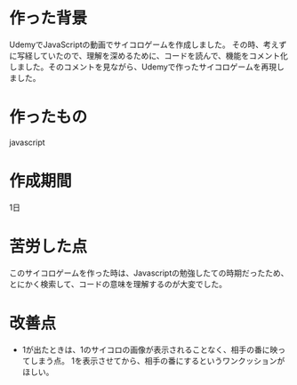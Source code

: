 # 作った背景
UdemyでJavaScriptの動画でサイコロゲームを作成しました。
その時、考えずに写経していたので、理解を深めるために、コードを読んで、機能をコメント化しました。そのコメントを見ながら、Udemyで作ったサイコロゲームを再現しました。

# 作ったもの
javascript

# 作成期間
1日

# 苦労した点
このサイコロゲームを作った時は、Javascriptの勉強したての時期だったため、とにかく検索して、コードの意味を理解するのが大変でした。

# 改善点
- 1が出たときは、1のサイコロの画像が表示されることなく、相手の番に映ってしまう点。
1を表示させてから、相手の番にするというワンクッションがほしい。